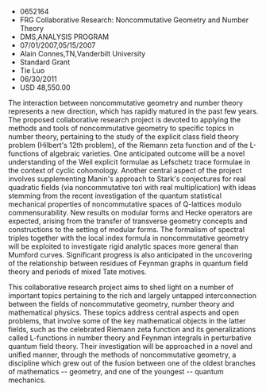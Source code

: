 
* 0652164
* FRG Collaborative Research: Noncommutative Geometry and Number Theory
* DMS,ANALYSIS PROGRAM
* 07/01/2007,05/15/2007
* Alain Connes,TN,Vanderbilt University
* Standard Grant
* Tie Luo
* 06/30/2011
* USD 48,550.00

The interaction between noncommutative geometry and number theory represents a
new direction, which has rapidly matured in the past few years. The proposed
collaborative research project is devoted to applying the methods and tools of
noncommutative geometry to specific topics in number theory, pertaining to the
study of the explicit class field theory problem (Hilbert's 12th problem), of
the Riemann zeta function and of the L-functions of algebraic varieties. One
anticipated outcome will be a novel understanding of the Weil explicit formulae
as Lefschetz trace formulae in the context of cyclic cohomology. Another central
aspect of the project involves supplementing Manin's approach to Stark's
conjectures for real quadratic fields (via noncommutative tori with real
multiplication) with ideas stemming from the recent investigation of the quantum
statistical mechanical properties of noncommutative spaces of Q-lattices modulo
commensurability. New results on modular forms and Hecke operators are expected,
arising from the transfer of transverse geometry concepts and constructions to
the setting of modular forms. The formalism of spectral triples together with
the local index formula in noncommutative geometry will be exploited to
investigate rigid analytic spaces more general than Mumford curves. Significant
progress is also anticipated in the uncovering of the relationship between
residues of Feynman graphs in quantum field theory and periods of mixed Tate
motives.

This collaborative research project aims to shed light on a number of important
topics pertaining to the rich and largely untapped interconnection between the
fields of noncommutative geometry, number theory and mathematical physics. These
topics address central aspects and open problems, that involve some of the key
mathematical objects in the latter fields, such as the celebrated Riemann zeta
function and its generalizations called L-functions in number theory and Feynman
integrals in perturbative quantum field theory. Their investigation will be
approached in a novel and unified manner, through the methods of noncommutative
geometry, a discipline which grew out of the fusion between one of the oldest
branches of mathematics -- geometry, and one of the youngest -- quantum
mechanics.
